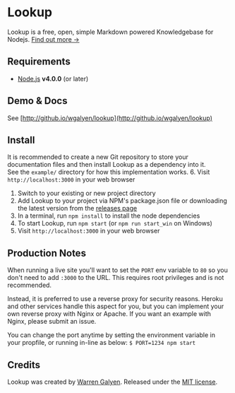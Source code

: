 Lookup
======

Lookup is a free, open, simple Markdown powered Knowledgebase for Nodejs. [Find out more &rarr;](http://github.io/wgalyen/lookup/what-is-lookup)

Requirements
------------

* [Node.js](http://nodejs.org) **v4.0.0** (or later)

Demo & Docs
-----------

See [http://github.io/wgalyen/lookup](http://github.io/wgalyen/lookup)

Install
-----------

It is recommended to create a new Git repository to store your documentation files and then install Lookup as a dependency into it.  
See the `example/` directory for how this implementation works.
6. Visit `http://localhost:3000` in your web browser

1. Switch to your existing or new project directory
2. Add Lookup to your project via NPM's package.json file or downloading the latest version from the [releases page](https://github.com/wgalyen/Lookup/releases)
3. In a terminal, run `npm install` to install the node dependencies
4. To start Lookup, run `npm start` (or `npm run start_win` on Windows)
5. Visit `http://localhost:3000` in your web browser

Production Notes
----------------

When running a live site you'll want to set the `PORT` env variable to `80` so you don't need to add `:3000` to the URL.
This requires root privileges and is not recommended.

Instead, it is preferred to use a reverse proxy for security reasons.
Heroku and other services handle this aspect for you, but you can implement your own reverse proxy with Nginx or Apache.
If you want an example with Nginx, please submit an issue.

You can change the port anytime by setting the environment variable in your propfile, or running in-line as below:
`$ PORT=1234 npm start`

Credits
-------

Lookup was created by [Warren Galyen](http://mechanikadesign.com).
Released under the [MIT license](https://raw.githubusercontent.com/wgalyen/Lookup/master/LICENSE).
